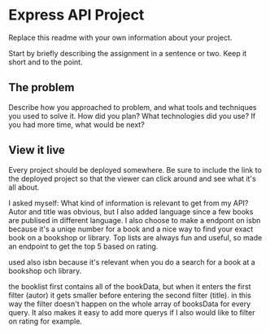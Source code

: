 # Express API Project

Replace this readme with your own information about your project.

Start by briefly describing the assignment in a sentence or two. Keep it short and to the point.

## The problem

Describe how you approached to problem, and what tools and techniques you used to solve it. How did you plan? What technologies did you use? If you had more time, what would be next?

## View it live

Every project should be deployed somewhere. Be sure to include the link to the deployed project so that the viewer can click around and see what it's all about.



I asked myself: What kind of information is relevant to get from my API?
Autor and title was obvious, but I also added language since a few books are publised in different language.
I also choose to make a endpont on isbn because it's a uniqe number for a book and a nice way to find your exact book on a bookshop or library.
Top lists are always fun and useful, so made an endpoint to get the top 5 based on rating.


used also isbn because it's relevant when you do a search for a book at a bookshop och library.

the booklist first contains all of the bookData, but when it enters the first filter (autor) it gets smaller before entering the second filter (title).
in this way the filter doesn't happen on the whole array of booksData for every query. It also makes it easy to add more querys if I also would like to filter on rating for example.